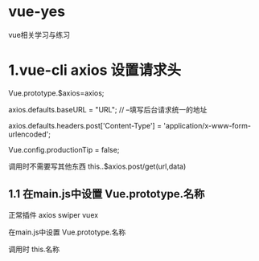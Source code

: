# vue-yes
vue相关学习与练习

# 1.vue-cli  axios 设置请求头

Vue.prototype.$axios=axios;

axios.defaults.baseURL = "URL"; // –填写后台请求统一的地址

axios.defaults.headers.post['Content-Type'] = 'application/x-www-form-urlencoded';

Vue.config.productionTip = false;


  调用时不需要写其他东西 this..$axios.post/get(url,data)

## 1.1 在main.js中设置 Vue.prototype.名称
正常插件  axios swiper vuex 

在main.js中设置 Vue.prototype.名称

调用时  this.名称

<style scoped>
  /* 这个css样式只在当前组件生效 
     scoped  当前组件生效
  */
  
</style>
